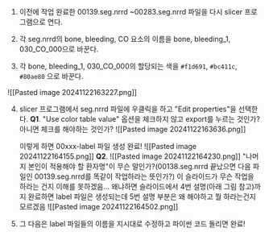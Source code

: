 1. 이전에 작업 완료한 00139.seg.nrrd ~00283.seg.nrrd 파일을 다시 slicer 프로그램으로 연다.

2. 각 seg.nrrd의 bone, bleeding, CO 요소의 이름을 bone, bleeding_1, 030_CO_000으로 바꾼다.

3. 각 bone, bleeding_1, 030_CO_000의 할당되는 색을 `#f1d691`, `#bc411c`, `#80ae80` 으로 바꾼다.

![[Pasted image 20241122163227.png]]

4. slicer 프로그램에서 seg.nrrd 파일에 우클릭을 하고 "Edit properties"을 선택한다.
	**Q1**. "Use color table value" 옵션을 체크하지 않고 export를 누르는 것인가? 아니면 체크를 해야하는 것인가?
		![[Pasted image 20241122163636.png]]
		
	이렇게 하면 00xxx-label 파일 생성 완료!
	![[Pasted image 20241122164155.png]]
**Q2**. ![[Pasted image 20241122164230.png]]
"나머지 본인이 적용해야 할 환자명"이 무슨 말인가?(00138.seg.nrrd 끝났으면 다음 파일인 00139.seg.nrrd를 똑같이 작업하라는 뜻인가?)
이 슬라이드가 무슨 작업을 하라는 건지 이해를 못하겠음... 왜냐하면 슬라이드에서 4번 설명(아래 그림 참고)까지 완료하면 label 파일은 생성되는데 5번 설명 부분은 왜 해야하고 뭘 하라는건지 모르겠음
![[Pasted image 20241122164502.png]]

5. 그 다음은 label 파일들의 이름을 지시대로 수정하고 파이썬 코드 돌리면 완료!
